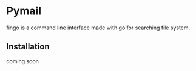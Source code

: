 # Pymail

fingo is a command line interface made with go for searching file system.

## Installation

coming soon
